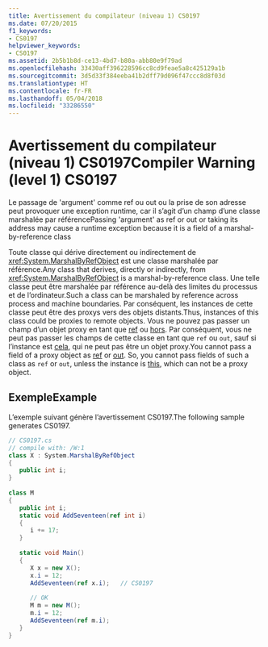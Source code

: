 ```yaml
---
title: Avertissement du compilateur (niveau 1) CS0197
ms.date: 07/20/2015
f1_keywords:
- CS0197
helpviewer_keywords:
- CS0197
ms.assetid: 2b5b1b8d-ce13-4bd7-b80a-abb80e9f79ad
ms.openlocfilehash: 33430aff396228596cc8cd9feae5a8c425129a1b
ms.sourcegitcommit: 3d5d33f384eeba41b2dff79d096f47ccc8d8f03d
ms.translationtype: HT
ms.contentlocale: fr-FR
ms.lasthandoff: 05/04/2018
ms.locfileid: "33286550"
---
```

# <a name="compiler-warning-level-1-cs0197"></a><span data-ttu-id="a4f06-102">Avertissement du compilateur (niveau 1) CS0197</span><span class="sxs-lookup"><span data-stu-id="a4f06-102">Compiler Warning (level 1) CS0197</span></span>
<span data-ttu-id="a4f06-103">Le passage de 'argument' comme ref ou out ou la prise de son adresse peut provoquer une exception runtime, car il s’agit d’un champ d’une classe marshalée par référence</span><span class="sxs-lookup"><span data-stu-id="a4f06-103">Passing 'argument' as ref or out or taking its address may cause a runtime exception because it is a field of a marshal-by-reference class</span></span>  
  
 <span data-ttu-id="a4f06-104">Toute classe qui dérive directement ou indirectement de <xref:System.MarshalByRefObject> est une classe marshalée par référence.</span><span class="sxs-lookup"><span data-stu-id="a4f06-104">Any class that derives, directly or indirectly, from <xref:System.MarshalByRefObject> is a marshal-by-reference class.</span></span> <span data-ttu-id="a4f06-105">Une telle classe peut être marshalée par référence au-delà des limites du processus et de l’ordinateur.</span><span class="sxs-lookup"><span data-stu-id="a4f06-105">Such a class can be marshaled by reference across process and machine boundaries.</span></span> <span data-ttu-id="a4f06-106">Par conséquent, les instances de cette classe peut être des proxys vers des objets distants.</span><span class="sxs-lookup"><span data-stu-id="a4f06-106">Thus, instances of this class could be proxies to remote objects.</span></span> <span data-ttu-id="a4f06-107">Vous ne pouvez pas passer un champ d’un objet proxy en tant que [ref](../../csharp/language-reference/keywords/ref.md) ou [hors](../../csharp/language-reference/keywords/out-parameter-modifier.md). Par conséquent, vous ne peut pas passer les champs de cette classe en tant que `ref` ou `out`, sauf si l’instance est [cela](../../csharp/language-reference/keywords/this.md), qui ne peut pas être un objet proxy.</span><span class="sxs-lookup"><span data-stu-id="a4f06-107">You cannot pass a field of a proxy object as [ref](../../csharp/language-reference/keywords/ref.md) or [out](../../csharp/language-reference/keywords/out-parameter-modifier.md). So, you cannot pass fields of such a class as `ref` or `out`, unless the instance is [this](../../csharp/language-reference/keywords/this.md), which can not be a proxy object.</span></span>  
  
## <a name="example"></a><span data-ttu-id="a4f06-108">Exemple</span><span class="sxs-lookup"><span data-stu-id="a4f06-108">Example</span></span>  
 <span data-ttu-id="a4f06-109">L’exemple suivant génère l’avertissement CS0197.</span><span class="sxs-lookup"><span data-stu-id="a4f06-109">The following sample generates CS0197.</span></span>  
  
```csharp  
// CS0197.cs  
// compile with: /W:1  
class X : System.MarshalByRefObject  
{  
   public int i;  
}  
  
class M  
{  
   public int i;  
   static void AddSeventeen(ref int i)  
   {  
      i += 17;  
   }  
  
   static void Main()  
   {  
      X x = new X();  
      x.i = 12;  
      AddSeventeen(ref x.i);   // CS0197  
  
      // OK  
      M m = new M();  
      m.i = 12;  
      AddSeventeen(ref m.i);  
   }  
}  
```
